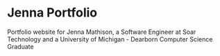 # Jenna Portfolio

Portfolio website for Jenna Mathison, a Software Engineer at Soar Technology and a University of Michigan - Dearborn Computer Science Graduate
